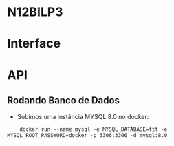 # N12BILP3

<p> </p>

# Interface

# API 

## Rodando Banco de Dados

- Subimos uma instância MYSQL 8.0 no docker: 

```
    docker run --name mysql -e MYSQL_DATABASE=ftt -e MYSQL_ROOT_PASSWORD=docker -p 3306:3306 -d mysql:8.0
```

